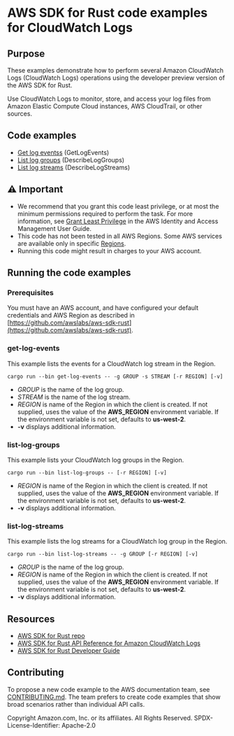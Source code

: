 # AWS SDK for Rust code examples for CloudWatch Logs

## Purpose

These examples demonstrate how to perform several Amazon CloudWatch Logs (CloudWatch Logs) operations using the developer preview version of the AWS SDK for Rust.

Use CloudWatch Logs to monitor, store, and access your log files from Amazon Elastic Compute Cloud instances, AWS CloudTrail, or other sources.

## Code examples

- [Get log eventss](src/bin/get-log-events.rs) (GetLogEvents)
- [List log groups](src/bin/list-log-groups.rs) (DescribeLogGroups)
- [List log streams](src/bin/list-log-streams.rs) (DescribeLogStreams)

## ⚠ Important

- We recommend that you grant this code least privilege, 
  or at most the minimum permissions required to perform the task.
  For more information, see
  [Grant Least Privilege](https://docs.aws.amazon.com/IAM/latest/UserGuide/best-practices.html#grant-least-privilege)
  in the AWS Identity and Access Management User Guide.
- This code has not been tested in all AWS Regions.
  Some AWS services are available only in specific
  [Regions](https://aws.amazon.com/about-aws/global-infrastructure/regional-product-services).
- Running this code might result in charges to your AWS account.

## Running the code examples

### Prerequisites

You must have an AWS account, and have configured your default credentials and AWS Region as described in [https://github.com/awslabs/aws-sdk-rust](https://github.com/awslabs/aws-sdk-rust).

### get-log-events

This example lists the events for a CloudWatch log stream in the Region.

`cargo run --bin get-log-events -- -g GROUP -s STREAM [-r REGION] [-v]`

- _GROUP_ is the name of the log group.
- _STREAM_ is the name of the log stream.
- _REGION_ is name of the Region in which the client is created.
  If not supplied, uses the value of the __AWS_REGION__ environment variable.
  If the environment variable is not set, defaults to __us-west-2__.
- __-v__ displays additional information.

### list-log-groups

This example lists your CloudWatch log groups in the Region.

`cargo run --bin list-log-groups -- [-r REGION] [-v]`
 
- _REGION_ is name of the Region in which the client is created.
  If not supplied, uses the value of the __AWS_REGION__ environment variable.
  If the environment variable is not set, defaults to __us-west-2__.
- __-v__ displays additional information.

### list-log-streams

This example lists the log streams for a CloudWatch log group in the Region.

`cargo run --bin list-log-streams -- -g GROUP [-r REGION] [-v]`
 
- _GROUP_ is the name of the log group.
- _REGION_ is name of the Region in which the client is created.
  If not supplied, uses the value of the __AWS_REGION__ environment variable.
  If the environment variable is not set, defaults to __us-west-2__.
- __-v__ displays additional information.

## Resources

- [AWS SDK for Rust repo](https://github.com/awslabs/aws-sdk-rust)
- [AWS SDK for Rust API Reference for Amazon CloudWatch Logs](https://docs.rs/aws-sdk-cloudwatchlogs)
- [AWS SDK for Rust Developer Guide](https://docs.aws.amazon.com/sdk-for-rust/latest/dg)

## Contributing

To propose a new code example to the AWS documentation team, 
see [CONTRIBUTING.md](https://github.com/awsdocs/aws-doc-sdk-examples/blob/master/CONTRIBUTING.md). 
The team prefers to create code examples that show broad scenarios rather than individual API calls.

Copyright Amazon.com, Inc. or its affiliates. All Rights Reserved. SPDX-License-Identifier: Apache-2.0